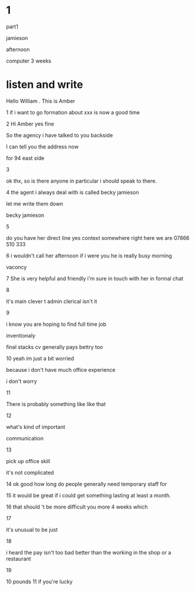 
# 1

part1

jamieson

afternoon

computer
3 weeks


# listen and write

Hello William . This is Amber

1
 if i want to go
formation about  xxx
is now a good time

2
Hi Amber  yes fine

So the agency i have talked to you  backside

I can tell you the address now

for 94 east side

3

ok thx, so  is there anyone in particular i should speak to there.

4
the agent i always  deal with is  called becky jamieson

let me write them down

becky jamieson

5

do you have her direct line
yes
context somewhere
right here we are
07866 510 333


6
i wouldn't call her afternoon if i were you
he is really busy morning

vaconcy

7
She is very helpful and friendly
i'm sure in touch with her
in formal chat

8

it's main clever t
admin
clerical
isn't it

9

i know you are hoping to find full time job 

inventionaly

final stacks cv
generally pays bettry too

10
yeah im just a bit worried 

because i don't have much office experience

i don't worry

11

There is probably 
something like
like that 

12

what's kind of important

communication 

13

pick up office skill

it's not complicated

14
ok good 
how long do people generally need  temporary staff for

15
it would be great if i could get something lasting at least a month.

16
that should 't be more difficult
you more
4 weeks which


17

it's unusual 
to be
just

18

i heard the pay isn't too bad
better than the working in the shop or a restaurant


19


10 pounds 11 if you're lucky